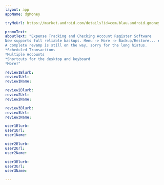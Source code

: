 ```yaml
---
layout: app
appName: dgMoney

tryMeUrl: https://market.android.com/details?id=com.blau.android.gmoney

promoText: 
aboutText: "Expense Tracking and Checking Account Register Software
Now supports full reliable backups. Menu -> More -> Backup/Restore... email me for in depth instructions.
A complete revamp is still on the way, sorry for the long hiatus.
*Scheduled Transactions
*Multiple Accounts
*Shortcuts for the desktop and keyboard
*More!"

review1Blurb: 
review1Url: 
review1Name: 

review2Blurb: 
review2Url: 
review2Name: 

review3Blurb: 
review3Url: 
review3Name: 

user1Blurb: 
user1Url: 
user1Name: 

user2Blurb: 
user2Url: 
user2Name: 

user3Blurb: 
user3Url: 
user3Name: 

---
```


